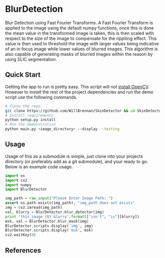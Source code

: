 # BlurDetection
Blur Detection using Fast Fourier Transforms. A Fast Fourier Transform is applied to the image using the default numpy functions, once this
is done the mean value in the transformed image is taken, this is then scaled with respect to the size of the image to compensate for the 
rippiling effect. This value is then used to threshold the image with larger values being indicative of an in focus image while lower values
of blurred images. This algorithm is also capable of generating masks of blurred images within the reason by using SLIC segmentation.


## Quick Start
Getting the app to run is pretty easy. This script will not [install OpenCV](http://docs.opencv.org/doc/tutorials/introduction/linux_install/linux_install.html). However to install the rest of the project dependencies and run the demo script use the following commands.

```bash
# Clone the repo
git clone https://github.com/WillBrennan/SkinDetector && cd SkinDetector
# Install requirements
python setup.py install
# Run the Demonstration
python main.py <image_directory> --display --testing
```
## Usage
Usage of this as  a submodule is simple, just clone into your projects directory (or preferably add as a git submodule), and your ready to go. Below
is an example code usage.

```python
import os
import cv2
import numpy
import BlurDetector

img_path = raw_input("Please Enter Image Path: ")
assert os.path.exists(img_path), "img_path does not exists"
img = cv2.imread(img_path)
val, blurry = BlurDetector.blur_detector(img)
print "this image {0} blurry".format(["isn't", "is"][blurry])
msk, val = BlurDetector.blur_mask(img)
BlurDetector.scripts.display('img', img)
BlurDetector.scripts.display('msk', msk)
cv2.waitKey(0)
```

## References

